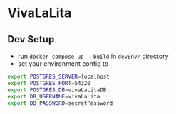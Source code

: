 # VivaLaLita

## Dev Setup

- run `docker-compose up --build` in `devEnv/` directory
- set your environment config to
```bash
export POSTGRES_SERVER=localhost
export POSTGRES_PORT=54320
export POSTGRES_DB=vivaLaLitaDB
export DB_USERNAME=vivaLaLita
export DB_PASSWORD=secretPassword
```